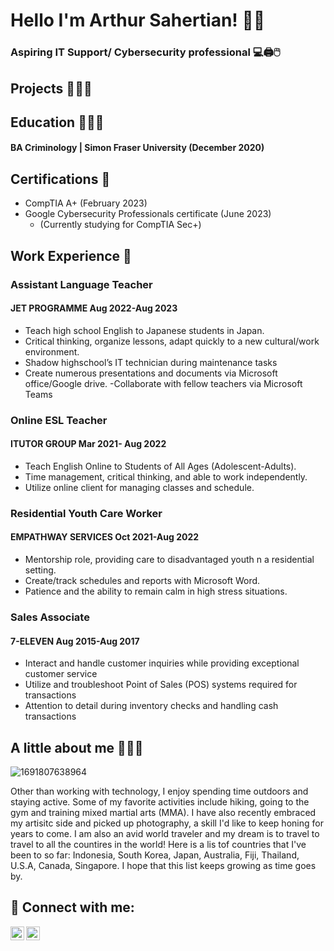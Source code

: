   
<h1> Hello I'm Arthur Sahertian! 👋🏽

### Aspiring IT Support/ Cybersecurity professional 💻🖨️🖱️
 
 ## Projects 👨🏽‍💻

##  Education 👨🏼‍🎓
#### BA Criminology | Simon Fraser University (December 2020)

## Certifications 📜
  - CompTIA A+ (February 2023)
  - Google Cybersecurity Professionals certificate (June 2023)
      - (Currently studying for CompTIA Sec+)

## Work Experience 💼
### Assistant Language Teacher
  #### JET PROGRAMME Aug 2022-Aug 2023 			
- Teach high school English to Japanese students in Japan.
-  Critical thinking, organize lessons, adapt quickly to a new cultural/work environment.
- Shadow highschool’s IT technician during maintenance tasks
- Create numerous presentations and documents via Microsoft office/Google drive.		-Collaborate with fellow teachers via Microsoft Teams
### Online ESL Teacher
  #### ITUTOR GROUP Mar 2021- Aug 2022
- Teach English Online to Students of All Ages (Adolescent-Adults).
- Time management, critical thinking, and able to work independently.
- Utilize online client for managing classes and schedule.
### Residential Youth Care Worker
  #### EMPATHWAY SERVICES Oct 2021-Aug 2022 
- Mentorship role, providing care to disadvantaged youth n a residential setting.
- Create/track schedules and reports with Microsoft Word.
-  Patience and the ability to remain calm in high stress situations.
### Sales Associate
  #### 	7-ELEVEN Aug 2015-Aug 2017
- Interact and handle customer inquiries while providing exceptional customer service
-  Utilize and troubleshoot Point of Sales (POS) systems required for transactions
-  Attention to detail during inventory checks and handling cash transactions

## A little about me 🙋🏽‍♂️

![1691807638964](https://github.com/agentstar01/IT-Portfolio/assets/133976441/1b7a4983-a5dd-49d5-b36a-85898a5e7de0) 

Other than working with technology, I enjoy spending time outdoors and staying active. Some of my favorite activities include hiking, going to the gym and training mixed martial arts (MMA). I have also recently embraced my artisitc side and picked up photography, a skill I'd like to keep honing for years to come. I am also an avid world traveler and my dream is to travel to travel to all the countires in the world! Here is a lis tof countries that I've been to so far: Indonesia, South Korea, Japan, Australia, Fiji, Thailand, U.S.A, Canada, Singapore. I hope that this list keeps growing as time goes by.


<h2> 🤳 Connect with me:</h2>

[<img align="left" alt="JoshMadakor | LinkedIn" width="22px" src="https://cdn.jsdelivr.net/npm/simple-icons@v3/icons/linkedin.svg" />][linkedin]
[<img align="left" alt="JoshMadakor | Instagram" width="22px" src="https://cdn.jsdelivr.net/npm/simple-icons@v3/icons/instagram.svg" />][instagram]

[instagram]: https://www.instagram.com/chef_boy_arty/
[linkedin]: https://www.linkedin.com/in/arthur-sahertian-29301799

